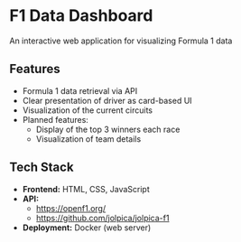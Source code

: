 # F1 Data Dashboard

An interactive web application for visualizing Formula 1 data 

## Features
- Formula 1 data retrieval via API
- Clear presentation of driver as card-based UI
- Visualization of the current circuits
- Planned features:
  - Display of the top 3 winners each race
  - Visualization of team details


## Tech Stack
- **Frontend:** HTML, CSS, JavaScript
- **API:** 
  - https://openf1.org/ 
  - https://github.com/jolpica/jolpica-f1
- **Deployment:** Docker (web server)